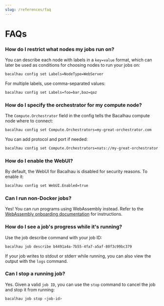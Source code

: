 ```yaml
---
slug: /references/faq
---
```


# FAQs

### How do I restrict what nodes my jobs run on?

You can describe each node with labels in a `key=value` format, which can later be used as conditions for choosing nodes to run your jobs on:

```bash
bacalhau config set Labels=NodeType=WebServer
```

For multiple labels, use comma-separated values:

```bash
bacalhau config set Labels=foo=bar,baz=qaz
```

### How do I specify the orchestrator for my compute node?

The `Compute.Orchestrator` field in the config tells the Bacalhau compute node where to connect:

```bash
bacalhau config set Compute.Orchestrators=my-great-orchestrator.com
```

You can add protocol and port if needed:

```bash
bacalhau config set Compute.Orchestrators=nats://my-great-orchestrator.com:4222
```

### How do I enable the WebUI?

By default, the WebUI for Bacalhau is disabled for security reasons. To enable it:

```bash
bacalhau config set WebUI.Enabled=true
```

### Can I run non-Docker jobs?

Yes! You can run programs using WebAssembly instead. Refer to the [WebAssembly onboarding documentation](../../references/developers/workload-onboarding/wasm.md) for instructions.

### How do I see a job's progress while it's running?

Use the job describe command with your job ID:

```bash
bacalhau job describe b4491a4a-7b55-4fa7-a5af-80f3c99bc379
```

If your job writes to stdout or stderr while running, you can also view the output with the `logs` command.

### Can I stop a running job?

Yes. Given a valid `job ID`, you can use the `stop` command to cancel the job and stop it from running:

```bash
bacalhau job stop <job-id>
```
